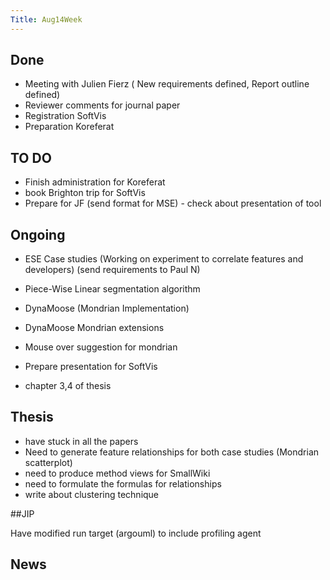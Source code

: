 ```yaml
---
Title: Aug14Week
---
```


## Done

-  Meeting with Julien Fierz ( New requirements defined, Report outline defined)
-  Reviewer comments for journal paper
-  Registration SoftVis
-  Preparation Koreferat 

## TO DO

-  Finish administration for Koreferat
-  book Brighton trip for SoftVis
-  Prepare for JF (send format for MSE)  - check about presentation of tool

## Ongoing


-  ESE Case studies (Working on experiment to correlate features and developers) (send requirements to Paul N)
-  Piece-Wise Linear segmentation algorithm 
-  DynaMoose (Mondrian Implementation)
-  DynaMoose Mondrian extensions
-  Mouse over suggestion for mondrian
-  Prepare presentation for SoftVis


-  chapter 3,4 of thesis

## Thesis


-  have stuck in all the papers
-  Need to generate feature relationships for both case studies (Mondrian scatterplot)
-  need to produce method views for SmallWiki
-  need to formulate the formulas for relationships
-  write about clustering technique 

##JIP

Have modified run target (argouml) to include profiling agent

## News
